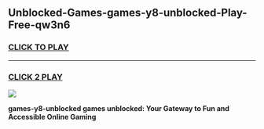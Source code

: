 
## Unblocked-Games-games-y8-unblocked-Play-Free-qw3n6
<h3>
<a href="https://premium76.site?title=games-y8-unblocked&ref=20M">CLICK TO PLAY</a></h3>
<hr>

<h3>
<a href="https://premium76.site?title=games-y8-unblocked&ref=20M">CLICK 2 PLAY</a>
  
</h3>

<a href="https://premium76.site?title=games-y8-unblocked&ref=19M"><img src="https://clearcache.store/games.png"></a>


**games-y8-unblocked games unblocked: Your Gateway to Fun and Accessible Online Gaming**
